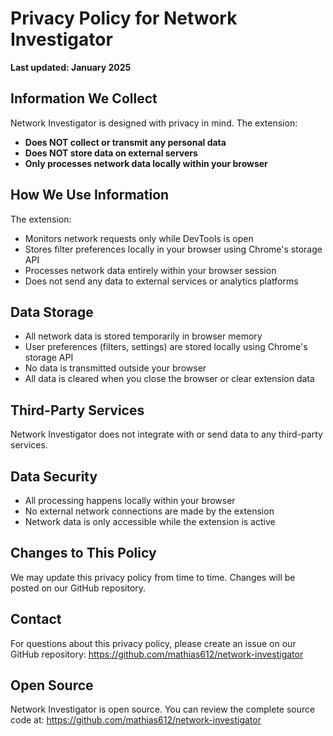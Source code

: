# Privacy Policy for Network Investigator

**Last updated: January 2025**

## Information We Collect

Network Investigator is designed with privacy in mind. The extension:

- **Does NOT collect or transmit any personal data**
- **Does NOT store data on external servers**
- **Only processes network data locally within your browser**

## How We Use Information

The extension:
- Monitors network requests only while DevTools is open
- Stores filter preferences locally in your browser using Chrome's storage API
- Processes network data entirely within your browser session
- Does not send any data to external services or analytics platforms

## Data Storage

- All network data is stored temporarily in browser memory
- User preferences (filters, settings) are stored locally using Chrome's storage API
- No data is transmitted outside your browser
- All data is cleared when you close the browser or clear extension data

## Third-Party Services

Network Investigator does not integrate with or send data to any third-party services.

## Data Security

- All processing happens locally within your browser
- No external network connections are made by the extension
- Network data is only accessible while the extension is active

## Changes to This Policy

We may update this privacy policy from time to time. Changes will be posted on our GitHub repository.

## Contact

For questions about this privacy policy, please create an issue on our GitHub repository:
https://github.com/mathias612/network-investigator

## Open Source

Network Investigator is open source. You can review the complete source code at:
https://github.com/mathias612/network-investigator